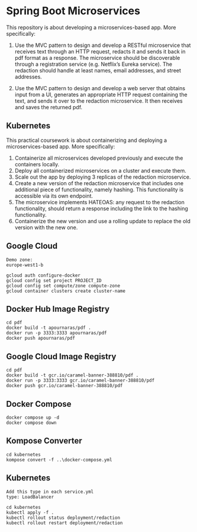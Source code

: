 # Spring Boot Microservices

This repository is about developing a microservices-based app. More specifically:

1. Use the MVC pattern to design and develop a RESTful microservice that receives text through an HTTP request, redacts it and sends it back in pdf format as a response. The microservice should be discoverable through a registration service (e.g. Netflix’s Eureka service). The redaction should handle at least names, email addresses, and street addresses.

2. Use the MVC pattern to design and develop a web server that obtains input from a UI, generates an appropriate HTTP request containing the text, and sends it over to the redaction microservice. It then receives and saves the returned pdf.

## Kubernetes
This practical coursework is about containerizing and deploying a microservices-based app. More specifically:

1. Containerize all microservices developed previously and execute the containers locally.
2. Deploy all containerized microservices on a cluster and execute them.
3. Scale out the app by deploying 3 replicas of the redaction microservice.
4. Create a new version of the redaction microservice that includes one additional piece of functionality, namely hashing. This functionality is accessible via its own endpoint.
5. The microservice implements HATEOAS: any request to the redaction functionality, should return a response including the link to the hashing functionality.
6. Containerize the new version and use a rolling update to replace the old version with the new one.

## Google Cloud
```
Demo zone:
europe-west1-b

gcloud auth configure-docker
gcloud config set project PROJECT_ID
gcloud config set compute/zone compute-zone
gcloud container clusters create cluster-name
```

## Docker Hub Image Registry
```
cd pdf
docker build -t apournaras/pdf .
docker run -p 3333:3333 apournaras/pdf
docker push apournaras/pdf
```

## Google Cloud Image Registry
```
cd pdf
docker build -t gcr.io/caramel-banner-388810/pdf .
docker run -p 3333:3333 gcr.io/caramel-banner-388810/pdf
docker push gcr.io/caramel-banner-388810/pdf
```

## Docker Compose
```
docker compose up -d
docker compose down
```

## Kompose Converter
```
cd kubernetes
kompose convert -f ..\docker-compose.yml
```

## Kubernetes
```
Add this type in each service.yml
type: LoadBalancer

cd kubernetes
kubectl apply -f .
kubectl rollout status deployment/redaction
kubectl rollout restart deployment/redaction
```